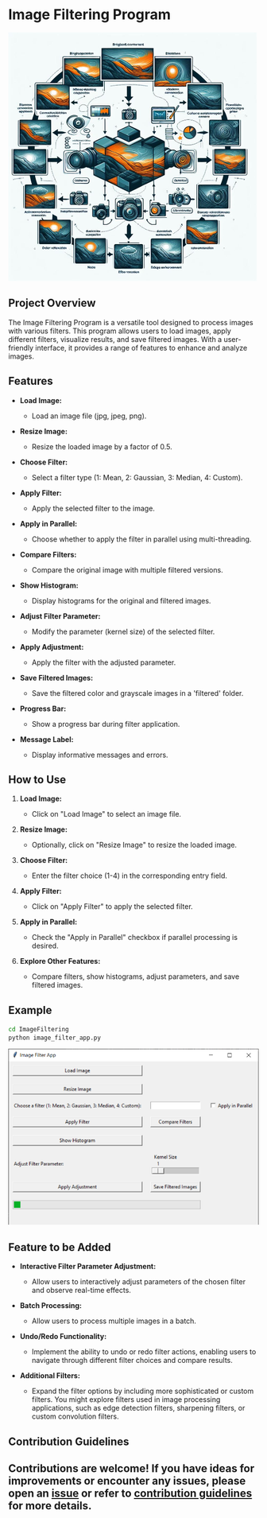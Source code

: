 # Image Filtering Program

![Image Filter](../../assets/images/readme_images/iamge_filter.png)

## Project Overview

The Image Filtering Program is a versatile tool designed to process images with various filters. This program allows users to load images, apply different filters, visualize results, and save filtered images. With a user-friendly interface, it provides a range of features to enhance and analyze images.

## Features

- **Load Image:**

  - Load an image file (jpg, jpeg, png).

- **Resize Image:**

  - Resize the loaded image by a factor of 0.5.

- **Choose Filter:**

  - Select a filter type (1: Mean, 2: Gaussian, 3: Median, 4: Custom).

- **Apply Filter:**

  - Apply the selected filter to the image.

- **Apply in Parallel:**

  - Choose whether to apply the filter in parallel using multi-threading.

- **Compare Filters:**

  - Compare the original image with multiple filtered versions.

- **Show Histogram:**

  - Display histograms for the original and filtered images.

- **Adjust Filter Parameter:**

  - Modify the parameter (kernel size) of the selected filter.

- **Apply Adjustment:**

  - Apply the filter with the adjusted parameter.

- **Save Filtered Images:**

  - Save the filtered color and grayscale images in a 'filtered' folder.

- **Progress Bar:**

  - Show a progress bar during filter application.

- **Message Label:**

  - Display informative messages and errors.

## How to Use

1. **Load Image:**

   - Click on "Load Image" to select an image file.

2. **Resize Image:**

   - Optionally, click on "Resize Image" to resize the loaded image.

3. **Choose Filter:**

   - Enter the filter choice (1-4) in the corresponding entry field.

4. **Apply Filter:**

   - Click on "Apply Filter" to apply the selected filter.

5. **Apply in Parallel:**

   - Check the "Apply in Parallel" checkbox if parallel processing is desired.

6. **Explore Other Features:**

   - Compare filters, show histograms, adjust parameters, and save filtered images.

## Example

```bash
cd ImageFiltering
python image_filter_app.py
```

![output](../../assets/images/output_images/image_filter_output.png)

## Feature to be Added

- **Interactive Filter Parameter Adjustment:**

  - Allow users to interactively adjust parameters of the chosen filter and observe real-time effects.

- **Batch Processing:**

  - Allow users to process multiple images in a batch.

- **Undo/Redo Functionality:**

  - Implement the ability to undo or redo filter actions, enabling users to navigate through different filter choices and compare results.

- **Additional Filters:**

  - Expand the filter options by including more sophisticated or custom filters. You might explore filters used in image processing applications, such as edge detection filters, sharpening filters, or custom convolution filters.

## Contribution Guidelines

## Contributions are welcome! If you have ideas for improvements or encounter any issues, please open an [issue](https://github.com/vrm-piyush/Python-Projects/issues/new/choose) or refer to [contribution guidelines](../../CONTRIBUTING.md) for more details.
